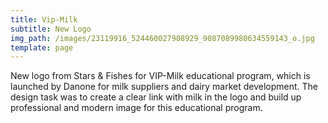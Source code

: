 ```yaml
---
title: Vip-Milk
subtitle: New Logo
img_path: /images/23119916_524460027908929_9087089980634559143_o.jpg
template: page
---
```

New logo from Stars & Fishes for VIP-Milk educational program, which is launched by Danone for milk suppliers and dairy market development. The design task was to create a clear link with milk in the logo and build up professional and modern image for this educational program.
